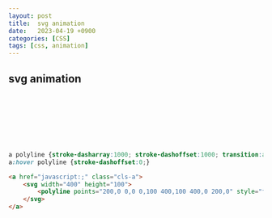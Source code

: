 ```yaml
---
layout: post
title:  svg animation
date:   2023-04-19 +0900
categories: [CSS] 
tags: [css, animation]
---
```


## svg animation

<style>
    a.cls-a {display:block; width:400px; height:100px; background:url('/eehosmik.github.io/assets/img/btn-line.png') no-repeat; border-bottom:0 !important;}
    a polyline {stroke-dasharray:1000; stroke-dashoffset:1000; transition:all .5s;}
    a:hover polyline {stroke-dashoffset:0;}
</style>
<a href="javascript:;" class="cls-a">
    <svg width="400" height="100">  
        <polyline points="200,0 0,0 0,100 400,100 400,0 200,0" style="fill:transparent;stroke:#93ebe6;stroke-width:20" />
    </svg>
</a>

```css
a polyline {stroke-dasharray:1000; stroke-dashoffset:1000; transition:all .5s;}
a:hover polyline {stroke-dashoffset:0;}
```

```html
<a href="javascript:;" class="cls-a">
    <svg width="400" height="100">  
        <polyline points="200,0 0,0 0,100 400,100 400,0 200,0" style="fill:transparent;stroke:#93ebe6;stroke-width:20" />
    </svg>
</a>
```





